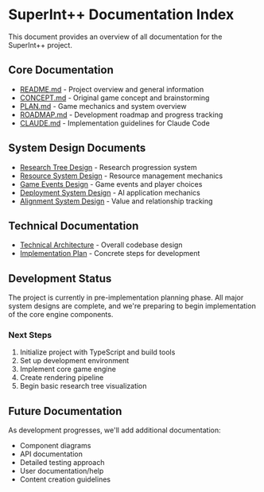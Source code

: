 # SuperInt++ Documentation Index

This document provides an overview of all documentation for the SuperInt++ project.

## Core Documentation

- [README.md](../README.md) - Project overview and general information
- [CONCEPT.md](../CONCEPT.md) - Original game concept and brainstorming
- [PLAN.md](../PLAN.md) - Game mechanics and system overview
- [ROADMAP.md](../ROADMAP.md) - Development roadmap and progress tracking
- [CLAUDE.md](../CLAUDE.md) - Implementation guidelines for Claude Code

## System Design Documents

- [Research Tree Design](research_tree_design.md) - Research progression system
- [Resource System Design](resource_system_design.md) - Resource management mechanics
- [Game Events Design](game_events_design.md) - Game events and player choices
- [Deployment System Design](deployment_system_design.md) - AI application mechanics
- [Alignment System Design](alignment_system_design.md) - Value and relationship tracking

## Technical Documentation

- [Technical Architecture](technical_architecture.md) - Overall codebase design
- [Implementation Plan](implementation_plan.md) - Concrete steps for development

## Development Status

The project is currently in pre-implementation planning phase. All major system designs are complete, and we're preparing to begin implementation of the core engine components.

### Next Steps

1. Initialize project with TypeScript and build tools
2. Set up development environment
3. Implement core game engine
4. Create rendering pipeline
5. Begin basic research tree visualization

## Future Documentation

As development progresses, we'll add additional documentation:

- Component diagrams
- API documentation
- Detailed testing approach
- User documentation/help
- Content creation guidelines